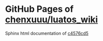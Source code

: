 GitHub Pages of [chenxuuu/luatos_wiki](https://github.com/chenxuuu/luatos_wiki.git)
===
Sphinx html documentation of [c4576cd5](https://github.com/chenxuuu/luatos_wiki/tree/c4576cd5bec7aac88cd1c4cf3e38483bb184377e)

